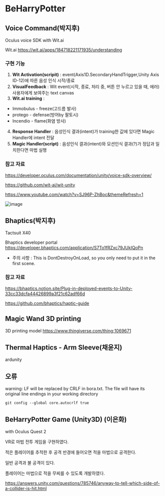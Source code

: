 # BeHarryPotter

## Voice Command(박지후)
Oculus voice SDK with Wit.ai

Wit.ai 
https://wit.ai/apps/184718221171935/understanding

### 구현 기능
1. **Wit Activation(scripit)** : event(Axis1D.SecondaryHandTrigger,Unity Axis ID-12)에 따른 음성 인식 시작/종료 
3. **VisualFeedback** :  Wit event(시작, 종료, 처리 중, 버튼 안 누르고 있을 때, 에러) 사용자에게 보여주는 text canvas
4. **Wit.ai training** : 

  * Immobulus - freeze(고드름 발사)
  * protego - defense(방어by 팔토시)
  * Incendio - flame(화염 방사)
 
4. **Response Handler** : 음성인식 결과(intent)가 training한 값에 있다면 Magic Handler에 intent 전달   
5. **Magic Handler(script)** : 음성인식 결과(intent)와 모션인식 결과(?)가 정답과 일치한다면 마법 실행

### 참고 자료
https://developer.oculus.com/documentation/unity/voice-sdk-overview/

https://github.com/wit-ai/wit-unity

https://www.youtube.com/watch?v=SJ96P-ZhBoc&themeRefresh=1

![image](https://github.com/ImmersiveContentsTeam1/BeHarryPotter/assets/81574359/ea1daac2-dd64-427c-a56d-8d866db5094e)

## Bhaptics(박지후)
Tactsuit X40

Bhaptics developer portal
https://developer.bhaptics.com/application/S7To1fRZxc79JUkIQoPn

* 주의 사항 : This is DontDestroyOnLoad, so you only need to put it in the first scene.

### 참고 자료
https://bhaptics.notion.site/Plug-in-deployed-events-to-Unity-33cc33dcfa44426899a3f21c62adf66d

https://github.com/bhaptics/haptic-guide

## Magic Wand 3D printing
3D printing model
https://www.thingiverse.com/thing:1069671

## Thermal Haptics - Arm Sleeve(채윤지) 
ardunity

## 오류
warning: LF will be replaced by CRLF in bora.txt.
The file will have its original line endings in your working directory
```
git config --global core.autocrlf true
```

## BeHarryPotter Game (Unity3D) (이은화)
with Oculus Quest 2

VR로 마법 전투 게임을 구현하였다. 

적은 플레이어를 추적한 후 공격 반경에 들어오면 적을 마법으로 공격한다. 

일반 공격과 불 공격이 있다. 

플레이어는 마법으로 적을 무찌를 수 있도록 개발하였다. 

https://answers.unity.com/questions/785746/anyway-to-tell-which-side-of-a-collider-is-hit.html
